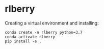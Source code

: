 # rlberry

Creating a virtual environment and installing:

```
conda create -n rlberry python=3.7
conda activate rlberry
pip install -e .
```
